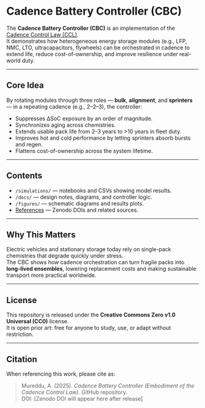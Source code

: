 # Cadence Battery Controller (CBC)

The **Cadence Battery Controller (CBC)** is an implementation of the [Cadence Control Law (CCL)](https://github.com/andrewmureddu/cadence-control-law).  
It demonstrates how heterogeneous energy storage modules (e.g., LFP, NMC, LTO, ultracapacitors, flywheels) can be orchestrated in cadence to extend life, reduce cost-of-ownership, and improve resilience under real-world duty.

---

## Core Idea
By rotating modules through three roles — **bulk**, **alignment**, and **sprinters** — in a repeating cadence (e.g., 2–2–3), the controller:

- Suppresses ΔSoC exposure by an order of magnitude.  
- Synchronizes aging across chemistries.  
- Extends usable pack life from 2–3 years to >10 years in fleet duty.  
- Improves hot and cold performance by letting sprinters absorb bursts and regen.  
- Flattens cost-of-ownership across the system lifetime.  

---

## Contents
- `/simulations/` — notebooks and CSVs showing model results.  
- `/docs/` — design notes, diagrams, and controller logic.  
- `/figures/` — schematic diagrams and results plots.  
- [References](references.md) — Zenodo DOIs and related sources.

---

## Why This Matters
Electric vehicles and stationary storage today rely on single-pack chemistries that degrade quickly under stress.  
The CBC shows how cadence orchestration can turn fragile packs into **long-lived ensembles**, lowering replacement costs and making sustainable transport more practical worldwide.

---

## License
This repository is released under the **Creative Commons Zero v1.0 Universal (CC0)** license.  
It is open prior art: free for anyone to study, use, or adapt without restriction.

---

## Citation
When referencing this work, please cite as:

> Mureddu, A. (2025). *Cadence Battery Controller (Embodiment of the Cadence Control Law).* GitHub repository.  
> DOI: [Zenodo DOI will appear here after release]
